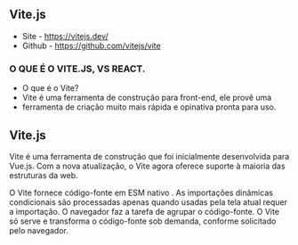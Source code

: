 ## Vite.js
- Site - https://vitejs.dev/
- Github - https://github.com/vitejs/vite


### O QUE É O VITE.JS, VS REACT.
- O que é o Vite?
- Vite é uma ferramenta de construção para front-end, ele provê uma 
- ferramenta de criação muito mais rápida e opinativa pronta para uso.

## Vite.js

Vite é uma ferramenta de construção que foi inicialmente desenvolvida para Vue.js. Com a nova atualização, o Vite agora oferece suporte à maioria das estruturas da web.

O Vite fornece código-fonte em ESM nativo . As importações dinâmicas condicionais são processadas apenas quando usadas pela tela atual requer a importação. O navegador faz a tarefa de agrupar o código-fonte. O Vite só serve e transforma o código-fonte sob demanda, conforme solicitado pelo navegador.


 